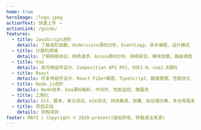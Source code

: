 ```yaml
---
home: true
heroImage: /logo.jpeg
actionText: 快速上手 →
actionLink: /guide/
features:
  - title: JavaScript进阶
    details: 了解高阶函数、Underscore源码分析、EventLopp、异步编程、设计模式
  - title: 计算机网络
    details: 了解网络协议、网络请求、Axios源码分析、网络安全、模块加载、路由调度
  - title: Vue
    details: 高可用组件设计、Composition API RFC、VUE3.0、vue2.0源码
  - title: React
    details: 可复用组件设计、React Fiber解密、TypeScript、数据管理、性能优化
  - title: Node.js进阶
    details: Node技术、koa源码解析、中间件、性能监控、微服务
  - title: 工程化
    details: Git、脚本、单元测试、e2e测试、持续集成、部署、前后端分离、多仓库版本管理、代理抓包、内网穿透、mock、远程调试、server-x
  - title: 项目实战
    details: 同构项目
footer: MAYI | Copyright © 2020-present(版权所有，转载请注来源)
---
```

